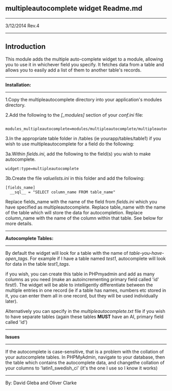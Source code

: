 **multipleautocomplete widget Readme.md**
-
---
3/12/2014 Rev.4

---
Introduction
-

This module adds the multiple auto-complete widget to a module, allowing you to use it in whichever field you specify. It fetches data from a table and allows you to easily add a list of them to another table's records.

---

**Installation:**

---

1.Copy the multipleautocomplete directory into your application's modules directory.

2.Add the following to the *[_modules]* section of your *conf.ini* file:

```
  modules_multipleautocomplete=modules/multipleautocomplete/multipleautocomplete.php
```

3.In the appropriate table folder in /tables (ie yourapp/tables/table1) if you wish to use multipleautocomplete for a field do the following:

3a.Within *fields.ini*, add the following to the field(s) you wish to make autocomplete.

```
widget:type=multipleautocomplete
```

3b.Create the file *valuelists.ini* in this folder and add the following:

```
[fields_name]
  __sql__ = "SELECT column_name FROM table_name"
```

Replace fields_name with the name of the field from *fields.ini* which you have specified as multipleautocomplete. Replace table_name with the name of the table which will store the data for autocompletion. Replace column_name with the name of the column within that table. See below for more details.

---

**Autocomplete Tables:**

---

By default the widget will look for a table with the name of *table-you-have-open_tags*. For example if I have a table named *test1*, autocomplete will look for data in the table *test1_tags*.

if you wish, you can create this table in PHPmyadmin and add as many columns as you need (make an autoincrementing primary field called 'id' first!). The widget will be able to intelligently differentiate between the multiple entries in one record (ie if a table has names, numbers etc stored in it, you can enter them all in one record, but they will be used individually later).

Alternatively you can specify in the *multipleautocomplete.txt* file if you wish to have separate tables (again these tables **MUST** have an AI, primary field called 'id')

---

**Issues**

---

If the autocomplete is case-sensitive, that is a problem with the collation of your autocomplete tables. In PHPMyAdmin, navigate to your database, then the table which contains the autocomplete data, and changethe collation of your columns to 'latin1_swedish_ci' (it's the one I use so I know it works)

---

By: David Gleba and Oliver Clarke